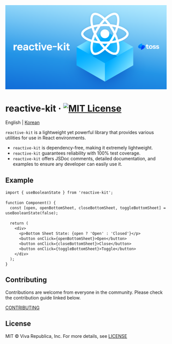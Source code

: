 ![reactive-kit](/src/public/images/og.png)

# reactive-kit &middot; [![MIT License](https://img.shields.io/badge/license-MIT-blue.svg)](https://github.com/toss/slash/blob/main/LICENSE)

English | [Korean](./README-ko_kr.md)

`reactive-kit` is a lightweight yet powerful library that provides various utilities for use in React environments.

- `reactive-kit` is dependency-free, making it extremely lightweight.
- `reactive-kit` guarantees reliability with 100% test coverage.
- `reactive-kit` offers JSDoc comments, detailed documentation, and examples to ensure any developer can easily use it.

## Example

```tsx
import { useBooleanState } from 'reactive-kit';

function Component() {
  const [open, openBottomSheet, closeBottomSheet, toggleBottomSheet] = useBooleanState(false);

  return (
    <div>
      <p>Bottom Sheet State: {open ? 'Open' : 'Closed'}</p>
      <button onClick={openBottomSheet}>Open</button>
      <button onClick={closeBottomSheet}>Close</button>
      <button onClick={toggleBottomSheet}>Toggle</button>
    </div>
  );
}
```

## Contributing

Contributions are welcome from everyone in the community. Please check the contribution guide linked below.

[CONTRIBUTING](./src/docs/en/contributing.md)

## License

MIT © Viva Republica, Inc. For more details, see [LICENSE](./LICENSE)
